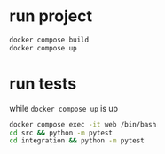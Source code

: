 # run project

```sh
docker compose build
docker compose up
```

# run tests

while `docker compose up` is up

```sh
docker compose exec -it web /bin/bash
cd src && python -m pytest
cd integration && python -m pytest
```
